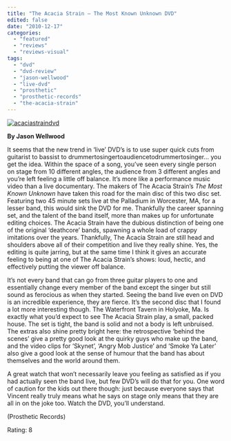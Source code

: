```yaml
---
title: "The Acacia Strain – The Most Known Unknown DVD"
edited: false
date: "2010-12-17"
categories:
  - "featured"
  - "reviews"
  - "reviews-visual"
tags:
  - "dvd"
  - "dvd-review"
  - "jason-wellwood"
  - "live-dvd"
  - "prosthetic"
  - "prosthetic-records"
  - "the-acacia-strain"
---
```


[![](http://www.hellbound.ca/wp-content/uploads/2010/12/acaciastraindvd.jpg "acaciastraindvd")](http://www.hellbound.ca/wp-content/uploads/2010/12/acaciastraindvd.jpg)

**By Jason Wellwood**

It seems that the new trend in ‘live’ DVD’s is to use super quick cuts from guitarist to bassist to drummertosingertoaudiencetodrummertosinger... you get the idea. Within the space of a song, you’ve seen every single person on stage from 10 different angles, the audience from 3 different angles and you’re left feeling a little off balance. It’s more like a performance music video than a live documentary. The makers of The Acacia Strain’s _The Most Known Unknown_ have taken this road for the main disc of this two disc set. Featuring two 45 minute sets live at the Palladium in Worcester, MA, for a lesser band, this would sink the DVD for me. Thankfully the career spanning set, and the talent of the band itself, more than makes up for unfortunate editing choices. The Acacia Strain have the dubious distinction of being one of the original ‘deathcore’ bands, spawning a whole load of crappy imitations over the years. Thankfully, The Acacia Strain are still head and shoulders above all of their competition and live they really shine. Yes, the editing is quite jarring, but at the same time I think it gives an accurate feeling to being at one of The Acacia Strain’s shows: loud, hectic, and effectively putting the viewer off balance.

It’s not every band that can go from three guitar players to one and essentially change every member of the band except the singer but still sound as ferocious as when they started. Seeing the band live even on DVD is an incredible experience, they are fierce. It’s the second disc that I found a lot more interesting though. The Waterfront Tavern in Holyoke, Ma. Is exactly what you’d expect to see The Acacia Strain play, a small, packed house. The set is tight, the band is solid and not a body is left unbruised. The extras also shine pretty bright here: the retrospective ‘behind the scenes’ give a pretty good look at the quirky guys who make up the band, and the video clips for ‘Skynet’, ‘Angry Mob Justice’ and ‘Smoke Ya Later’ also give a good look at the sense of humour that the band has about themselves and the world around them.

A great watch that won’t necessarily leave you feeling as satisfied as if you had actually seen the band live, but few DVD’s will do that for you. One word of caution for the kids out there though: just because everyone says that Vincent really truly means what he says on stage only means that they are all in on the joke too. Watch the DVD, you’ll understand.

(Prosthetic Records)

Rating: 8
